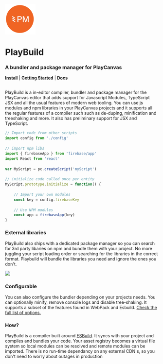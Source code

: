 <br>
<img display='inline' src="./static/icon.png" alt="PlayBuild" width="100">
<h1 display='inline'>PlayBuild</h1>
<h3>A bundler and package manager for PlayCanvas</h3>
<b><a href='https://chrome.google.com/webstore/detail/playbuild/nehnoidafglmienfkfgghgokkccbpfap'>Install</a></b> |
<b><a href='https://github.com/wearekuva/pcpm/wiki/Getting-Started'>Getting Started</a></b> |
<b><a href='https://github.com/wearekuva/playbuild/wiki'>Docs</a></b>
<br>
<br>

  
PlayBuild is a in-editor compiler, bundler and package manager for the PlayCanvas editor that adds support for Javascript Modules, TypeScript JSX and all the usual features of modern web tooling. You can use js modules and npm libraries in your PlayCanvas projects and it supports all the regular features of a compiler such such as de-duping, minification and treeshaking and more. It also has preliminary support for JSX and TypeScript.


```javascript
// Import code from other scripts
import config from './config'

// import npm libs
import { firebaseApp } from 'firebase/app'
import React from 'react'

var MyScript = pc.createScript('myScript')

// initialize code called once per entity
MyScript.prototype.initialize = function() {

    // Import your own modules
    const key = config.firebaseKey

    // Use NPM modules
    const app = firebaseApp(key)
}
```

### External libraries
PlayBuild also ships with a dedicated package manager so you can search for 3rd party libaries on npm and bundle them with your project. No more juggling your script loading order or searching for the libraries in the correct format. Playbuild will bundle the libraries you need and ignore the ones you don't.

<img width="300" src="https://user-images.githubusercontent.com/430764/213010752-a5cc8f0c-6c65-4eac-9e2c-361a3a70c87c.png">

### Configurable
You can also configure the bundler depending on your projects needs. You can optionally minify, remove console logs and disable tree-shaking. It supports a subset of the features found in WebPack and Esbuild. [Check the full list of options.](https://github.com/wearekuva/playbuild/wiki/Options)

### How?
PlayBuild is a compiler built around [ESBuild](https://github.com/evanw/esbuild). It syncs with your project and compiles and bundles your code. Your asset registry becomes a virtual file system so local modules can be resolved and remote modules can be imported. There is no run-time dependancy on any external CDN's, so you don't need to worry about outages in production

